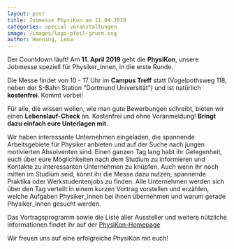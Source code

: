 ```yaml
---
layout: post
title: Jobmesse PhysiKon am 11.04.2019
categories: special veranstaltungen
image: /images/logo-pfeil-gruen.svg
author: Henning, Lena
---
```


Der Countdown läuft! Am **11. April 2019** geht die **PhysiKon**, unsere Jobmesse speziell für Physiker_innen, in die erste Runde.

Die Messe findet von 10 - 17 Uhr im **Campus Treff** statt (Vogelpothsweg 118, neben der S-Bahn Station "Dortmund Universität") und ist natürlich **kostenfrei**. Kommt vorbei!

Für alle, die wissen wollen, wie man gute Bewerbungen schreibt, bieten wir einen **Lebenslauf-Check** an. Kostenfrei und ohne Voranmeldung! **Bringt dazu einfach eure Unterlagen mit.**

Wir haben interessante Unternehmen eingeladen, die spannende Arbeitsgebiete für Physiker anbieten und auf der Suche nach jungen motivierten Absolventen sind. 
Einen ganzen Tag lang habt ihr Gelegenheit, euch über eure Möglichkeiten nach dem Studium zu informieren und Kontakte zu interessanten Unternehmen zu knüpfen.
Auch wenn ihr noch mitten im Studium seid, könnt ihr die Messe dazu nutzen, spannende Praktika oder Werkstudentenjobs zu finden.
Alle Unternehmen werden sich über den Tag verteilt in einem kurzen Vortrag vorstellen und erzählen, welche Aufgaben Physiker_innen bei ihnen übernehmen und warum gerade Physiker_innen gesucht werden.

Das Vortragsprogramm sowie die Liste aller Aussteller und weitere nützliche Informationen findet ihr auf der [PhysiKon-Homepage](http://physikon.pep-dortmund.org/)


Wir freuen uns auf eine erfolgreiche PhysiKon mit euch!
